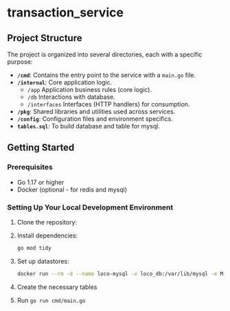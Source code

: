 # transaction_service

## Project Structure

The project is organized into several directories, each with a specific purpose:

- **`/cmd`**: Contains the entry point to the service with a `main.go` file.
- **`/internal`**: Core application logic.
    - `/app`        Application business rules (core logic).
    - `/db`      Interactions with database.
    - `/interfaces`  Interfaces (HTTP handlers) for consumption.
- **`/pkg`**: Shared libraries and utilities used across services.
- **`/config`**: Configuration files and environment specifics.
- **`tables.sql`**: To build  database and  table for mysql.

## Getting Started

### Prerequisites

- Go 1.17 or higher
- Docker (optional - for redis and mysql)

### Setting Up Your Local Development Environment

1. Clone the repository:

2. Install dependencies:
    ```bash
    go mod tidy
    ```

3. Set up datastores:
    ```bash
    docker run --rm -d --name loco-mysql -v loco_db:/var/lib/mysql -e MYSQL_ROOT_PASSWORD=root1234 -p 3306:3306 mysql
    
4. Create the necessary tables

5. Run `go run cmd/main.go` 